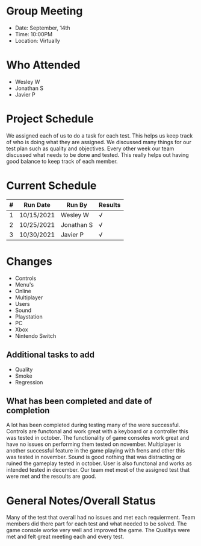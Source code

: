 # Group Meeting

* Date: September, 14th  
* Time: 10:00PM
* Location: Virtually

# Who Attended

* Wesley W
* Jonathan S
* Javier P

# Project Schedule

We assigned each of us to do a task for each test. This helps us keep track of who is doing what they are assigned. We discussed many things for our test plan such as quality and objectives. Every other week our team discussed what needs to be done and tested. This really helps out having good balance to keep track of each member.

# Current Schedule

| # |	Run Date |	Run By |	Results |
| --- | --- | --- | --- |
| 1 |10/15/2021 |Wesley W |√ |			
| 2 |10/25/2021 |Jonathan S |√|			
| 3 |10/30/2021 |Javier P |√|

# Changes

* Controls
* Menu's
* Online
* Multiplayer
* Users
* Sound
* Playstation
* PC
* Xbox
* Nintendo Switch

## Additional tasks to add

* Quality
* Smoke
* Regression 

## What has been completed and date of completion

A lot has been completed during testing many of the were successful. Controls are functonal and work great with a keyboard or a controller this was tested in october. The functionality of game consoles work great and have no issues on performing them tested on november. Multiplayer is another successful feature in the game playing with frens and other this was tested in november. Sound is good nothing that was distracting or ruined the gameplay tested in october. User is also functonal and works as intended tested in december. Our team met most of the assigned test that were met and the resoults are good. 

# General Notes/Overall Status

Many of the test that overall had no issues and met each requierment. Team members did there part for each test and what needed to be solved. The game console worke very well and improved the game. The Qualitys were met and felt great meeting each and every test.

